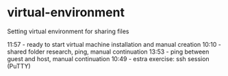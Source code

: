 # virtual-environment
Setting virtual environment for sharing files

11:57 - ready to start virtual machine installation and manual creation
10:10 - shared folder research, ping, manual continuation
13:53 - ping between guest and host, manual continuation
10:49 - estra exercise: ssh session (PuTTY)
